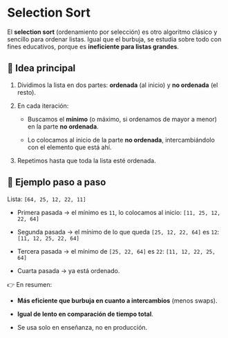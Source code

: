 
# Selection Sort

El **selection sort** (ordenamiento por selección) es otro algoritmo clásico y sencillo para ordenar listas. Igual que el burbuja, se estudia sobre todo con fines educativos, porque es **ineficiente para listas grandes**.

## 🔹 Idea principal

1. Dividimos la lista en dos partes: **ordenada** (al inicio) y **no ordenada** (el resto).
    
2. En cada iteración:
    
    - Buscamos el **mínimo** (o máximo, si ordenamos de mayor a menor) en la parte **no ordenada**.
        
    - Lo colocamos al inicio de la parte **no ordenada**, intercambiándolo con el elemento que está ahí.
        
3. Repetimos hasta que toda la lista esté ordenada.

## 🔹 Ejemplo paso a paso

Lista: `[64, 25, 12, 22, 11]`

- Primera pasada → el mínimo es `11`, lo colocamos al inicio: `[11, 25, 12, 22, 64]`
    
- Segunda pasada → el mínimo de lo que queda `[25, 12, 22, 64]` es `12`: `[11, 12, 25, 22, 64]`
    
- Tercera pasada → el mínimo de `[25, 22, 64]` es `22`: `[11, 12, 22, 25, 64]`
    
- Cuarta pasada → ya está ordenado.


👉 En resumen:

- **Más eficiente que burbuja en cuanto a intercambios** (menos swaps).
    
- **Igual de lento en comparación de tiempo total**.
    
- Se usa solo en enseñanza, no en producción.
